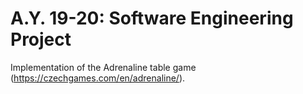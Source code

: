 # A.Y. 19-20: Software Engineering Project
Implementation of the Adrenaline table game (https://czechgames.com/en/adrenaline/).
